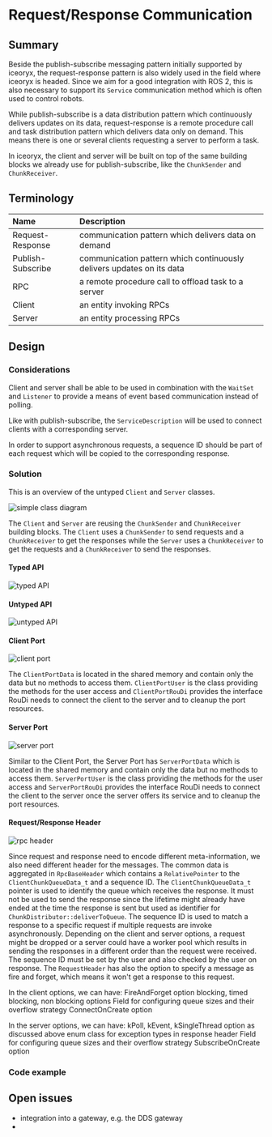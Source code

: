 # Request/Response Communication

## Summary

Beside the publish-subscribe messaging pattern initially supported by iceoryx,
the request-response pattern is also widely used in the field where iceoryx is headed.
Since we aim for a good integration with ROS 2, this is also necessary to support its
`Service` communication method which is often used to control robots.

While publish-subscribe is a data distribution pattern which continuously delivers
updates on its data, request-response is a remote procedure call and task distribution pattern
which delivers data only on demand. This means there is one or several clients
requesting a server to perform a task.

In iceoryx, the client and server will be built on top of the same building blocks
we already use for publish-subscribe, like the `ChunkSender` and `ChunkReceiver`.

## Terminology

| Name              | Description                                              |
| :---------------- | :------------------------------------------------------- |
| Request-Response  | communication pattern which delivers data on demand      |
| Publish-Subscribe | communication pattern which continuously delivers updates on its data |
| RPC               | a remote procedure call to offload task to a server      |
| Client            | an entity invoking RPCs                                  |
| Server            | an entity processing RPCs                                |

## Design

### Considerations

Client and server shall be able to be used in combination with the `WaitSet` and `Listener`
to provide a means of event based communication instead of polling.

Like with publish-subscribe, the `ServiceDescription` will be used to connect clients with a corresponding server.

In order to support asynchronous requests, a sequence ID should be part of each request which will be copied to the corresponding response.

### Solution

This is an overview of the untyped `Client` and `Server` classes.

![simple class diagram](diagrams/request_response_overview_class.svg)

The `Client` and `Server` are reusing the `ChunkSender` and `ChunkReceiver` building blocks. The `Client` uses a `ChunkSender` to send requests and a `ChunkReceiver` to get the responses while the `Server` uses a `ChunkReceiver` to get the requests and a `ChunkReceiver` to send the responses.

#### Typed API

![typed API](diagrams/request_response_typed_api.svg)

#### Untyped API

![untyped API](diagrams/request_response_untyped_api.svg)

#### Client Port

![client port](diagrams/request_response_client_port.svg)

The `ClientPortData` is located in the shared memory and contain only the data but no methods to access them.
`ClientPortUser` is the class providing the methods for the user access and `ClientPortRouDi` provides the
interface RouDi needs to connect the client to the server and to cleanup the port resources.

#### Server Port

![server port](diagrams/request_response_server_port.svg)

Similar to the Client Port, the Server Port has `ServerPortData` which is located in the shared memory and contain only the data but no methods to access them.
`ServerPortUser` is the class providing the methods for the user access and `ServerPortRouDi` provides the
interface RouDi needs to connect the client to the server once the server offers its service and to cleanup the port resources.

#### Request/Response Header

![rpc header](diagrams/request_response_header.svg)

Since request and response need to encode different meta-information, we also need different header for the messages.
The common data is aggregated in `RpcBaseHeader` which contains a `RelativePointer` to the `ClientChunkQueueData_t` and a sequence ID.
The `ClientChunkQueueData_t` pointer is used to identify the queue which receives the response.
It must not be used to send the response since the lifetime might already have ended at the time
the response is sent but used as identifier for `ChunkDistributor::deliverToQueue`.
The sequence ID is used to match a response to a specific request if multiple requests are invoke asynchronously.
Depending on the client and server options, a request might be dropped or a server could have a worker pool
which results in sending the responses in a different order than the request were received.
The sequence ID must be set by the user and also checked by the user on response.
The `RequestHeader` has also the option to specify a message as fire and forget, which means it won't get a response to this request.

In the client options, we can have:
FireAndForget option
blocking, timed blocking, non blocking options
Field for configuring queue sizes and their overflow strategy
ConnectOnCreate option

In the server options, we can have:
kPoll, kEvent, kSingleThread option as discussed above
enum class for exception types in response header
Field for configuring queue sizes and their overflow strategy
SubscribeOnCreate option

### Code example

## Open issues

- integration into a gateway, e.g. the DDS gateway
-
